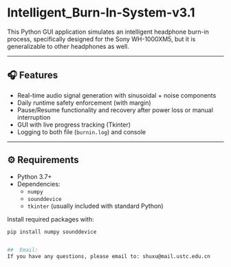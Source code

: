 # Intelligent_Burn-In-System-v3.1

This Python GUI application simulates an intelligent headphone burn-in process, specifically designed for the Sony WH-1000XM5, but it is generalizable to other headphones as well.

---

## 🎧 Features

- Real-time audio signal generation with sinusoidal + noise components
- Daily runtime safety enforcement (with margin)
- Pause/Resume functionality and recovery after power loss or manual interruption
- GUI with live progress tracking (Tkinter)
- Logging to both file (`burnin.log`) and console

---

## ⚙️ Requirements

- Python 3.7+
- Dependencies:
  - `numpy`
  - `sounddevice`
  - `tkinter` (usually included with standard Python)

Install required packages with:

```bash
pip install numpy sounddevice


##  Email:
If you have any questions, please email to: shuxu@mail.ustc.edu.cn
